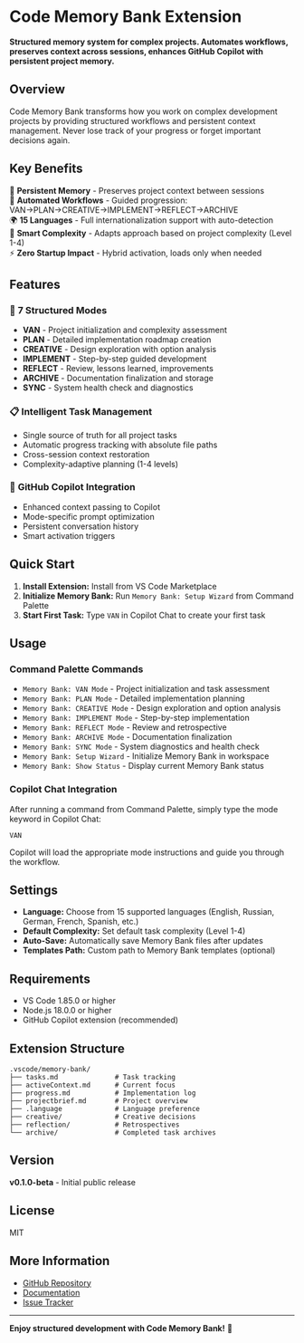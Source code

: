 # Code Memory Bank Extension

**Structured memory system for complex projects. Automates workflows, preserves context across sessions, enhances GitHub Copilot with persistent project memory.**

## Overview

Code Memory Bank transforms how you work on complex development projects by providing structured workflows and persistent context management. Never lose track of your progress or forget important decisions again.

## Key Benefits

🧠 **Persistent Memory** - Preserves project context between sessions  
🔄 **Automated Workflows** - Guided progression: VAN→PLAN→CREATIVE→IMPLEMENT→REFLECT→ARCHIVE  
🌍 **15 Languages** - Full internationalization support with auto-detection  
🎯 **Smart Complexity** - Adapts approach based on project complexity (Level 1-4)  
⚡ **Zero Startup Impact** - Hybrid activation, loads only when needed  

## Features

### 🎯 **7 Structured Modes**
- **VAN** - Project initialization and complexity assessment
- **PLAN** - Detailed implementation roadmap creation  
- **CREATIVE** - Design exploration with option analysis
- **IMPLEMENT** - Step-by-step guided development
- **REFLECT** - Review, lessons learned, improvements
- **ARCHIVE** - Documentation finalization and storage
- **SYNC** - System health check and diagnostics

### 📋 **Intelligent Task Management**
- Single source of truth for all project tasks
- Automatic progress tracking with absolute file paths
- Cross-session context restoration
- Complexity-adaptive planning (1-4 levels)

### 🤖 **GitHub Copilot Integration** 
- Enhanced context passing to Copilot
- Mode-specific prompt optimization
- Persistent conversation history
- Smart activation triggers

## Quick Start

1. **Install Extension:** Install from VS Code Marketplace
2. **Initialize Memory Bank:** Run `Memory Bank: Setup Wizard` from Command Palette
3. **Start First Task:** Type `VAN` in Copilot Chat to create your first task

## Usage

### Command Palette Commands

- `Memory Bank: VAN Mode` - Project initialization and task assessment
- `Memory Bank: PLAN Mode` - Detailed implementation planning
- `Memory Bank: CREATIVE Mode` - Design exploration and option analysis
- `Memory Bank: IMPLEMENT Mode` - Step-by-step implementation
- `Memory Bank: REFLECT Mode` - Review and retrospective
- `Memory Bank: ARCHIVE Mode` - Documentation finalization
- `Memory Bank: SYNC Mode` - System diagnostics and health check
- `Memory Bank: Setup Wizard` - Initialize Memory Bank in workspace
- `Memory Bank: Show Status` - Display current Memory Bank status

### Copilot Chat Integration

After running a command from Command Palette, simply type the mode keyword in Copilot Chat:

```
VAN
```

Copilot will load the appropriate mode instructions and guide you through the workflow.

## Settings

- **Language:** Choose from 15 supported languages (English, Russian, German, French, Spanish, etc.)
- **Default Complexity:** Set default task complexity (Level 1-4)
- **Auto-Save:** Automatically save Memory Bank files after updates
- **Templates Path:** Custom path to Memory Bank templates (optional)

## Requirements

- VS Code 1.85.0 or higher
- Node.js 18.0.0 or higher
- GitHub Copilot extension (recommended)

## Extension Structure

```
.vscode/memory-bank/
├── tasks.md              # Task tracking
├── activeContext.md      # Current focus
├── progress.md           # Implementation log
├── projectbrief.md       # Project overview
├── .language             # Language preference
├── creative/             # Creative decisions
├── reflection/           # Retrospectives
└── archive/              # Completed task archives
```

## Version

**v0.1.0-beta** - Initial public release

## License

MIT

## More Information

- [GitHub Repository](https://github.com/your-org/code-memory-bank)
- [Documentation](https://github.com/your-org/code-memory-bank/tree/main/docs)
- [Issue Tracker](https://github.com/your-org/code-memory-bank/issues)

---

**Enjoy structured development with Code Memory Bank!** 🚀
